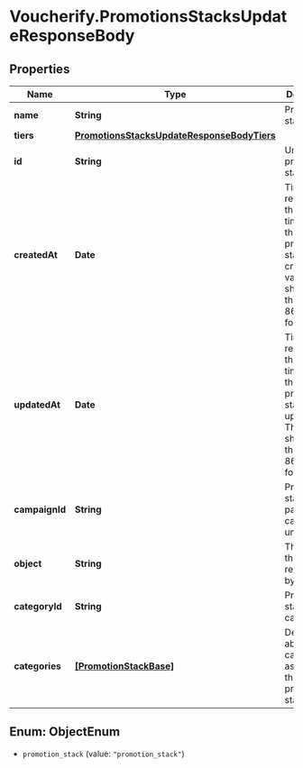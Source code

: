# Voucherify.PromotionsStacksUpdateResponseBody

## Properties

Name | Type | Description | Notes
------------ | ------------- | ------------- | -------------
**name** | **String** | Promotion stack name. | [optional] 
**tiers** | [**PromotionsStacksUpdateResponseBodyTiers**](PromotionsStacksUpdateResponseBodyTiers.md) |  | [optional] 
**id** | **String** | Unique promotion stack ID. | [optional] 
**createdAt** | **Date** | Timestamp representing the date and time when the promotion stack was created. The value is shown in the ISO 8601 format. | [optional] 
**updatedAt** | **Date** | Timestamp representing the date and time when the promotion stack was updated. The value is shown in the ISO 8601 format. | [optional] 
**campaignId** | **String** | Promotion stack&#39;s parent campaign&#39;s unique ID. | [optional] 
**object** | **String** | The type of the object represented by JSON.  | [optional] [default to &#39;promotion_stack&#39;]
**categoryId** | **String** | Promotion stack category ID. | [optional] 
**categories** | [**[PromotionStackBase]**](PromotionStackBase.md) | Details about the category assigned to the promotion stack. | [optional] 



## Enum: ObjectEnum


* `promotion_stack` (value: `"promotion_stack"`)




